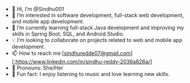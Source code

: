 - 👋 Hi, I’m @Sindhu001
- 🌱 I’m interested in software development, full-stack web development, and mobile app development.
- 🚀 I’m currently learning full-stack Java development and improving my skills in Spring Boot, SQL, and Android Studio.
- 💡 I’m looking to collaborate on projects related to web and mobile app development.
- 📫 How to reach me:[sindhuredde07@gmail.com][,https://www.linkedin.com/in/sindhu-reddy-2036a826a/]
- 🌟 Pronouns: She/Her
- 🎵 Fun fact: I enjoy listening to music and love learning new skills.

